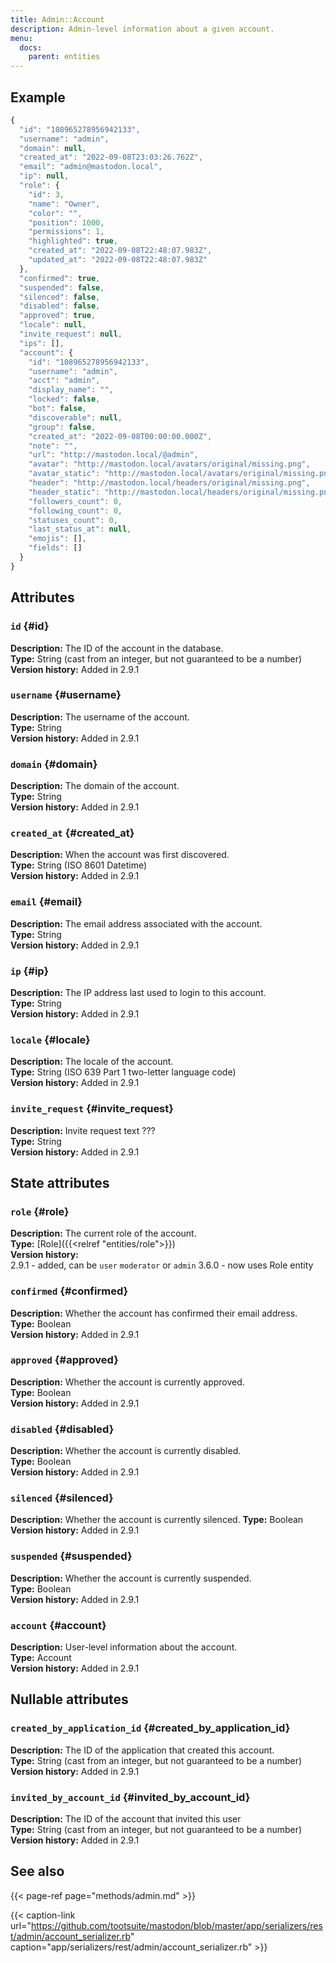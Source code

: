 ```yaml
---
title: Admin::Account
description: Admin-level information about a given account.
menu:
  docs:
    parent: entities
---
```


## Example

```javascript
{
  "id": "108965278956942133",
  "username": "admin",
  "domain": null,
  "created_at": "2022-09-08T23:03:26.762Z",
  "email": "admin@mastodon.local",
  "ip": null,
  "role": {
    "id": 3,
    "name": "Owner",
    "color": "",
    "position": 1000,
    "permissions": 1,
    "highlighted": true,
    "created_at": "2022-09-08T22:48:07.983Z",
    "updated_at": "2022-09-08T22:48:07.983Z"
  },
  "confirmed": true,
  "suspended": false,
  "silenced": false,
  "disabled": false,
  "approved": true,
  "locale": null,
  "invite_request": null,
  "ips": [],
  "account": {
    "id": "108965278956942133",
    "username": "admin",
    "acct": "admin",
    "display_name": "",
    "locked": false,
    "bot": false,
    "discoverable": null,
    "group": false,
    "created_at": "2022-09-08T00:00:00.000Z",
    "note": "",
    "url": "http://mastodon.local/@admin",
    "avatar": "http://mastodon.local/avatars/original/missing.png",
    "avatar_static": "http://mastodon.local/avatars/original/missing.png",
    "header": "http://mastodon.local/headers/original/missing.png",
    "header_static": "http://mastodon.local/headers/original/missing.png",
    "followers_count": 0,
    "following_count": 0,
    "statuses_count": 0,
    "last_status_at": null,
    "emojis": [],
    "fields": []
  }
}
```

## Attributes

### `id` {#id}

**Description:** The ID of the account in the database.\
**Type:** String \(cast from an integer, but not guaranteed to be a number\)\
**Version history:** Added in 2.9.1

### `username` {#username}

**Description:** The username of the account.\
**Type:** String\
**Version history:** Added in 2.9.1

### `domain` {#domain}

**Description:** The domain of the account.\
**Type:** String\
**Version history:** Added in 2.9.1

### `created_at` {#created_at}

**Description:** When the account was first discovered.\
**Type:** String \(ISO 8601 Datetime\)\
**Version history:** Added in 2.9.1

### `email` {#email}

**Description:** The email address associated with the account.\
**Type:** String\
**Version history:** Added in 2.9.1

### `ip` {#ip}

**Description:** The IP address last used to login to this account.\
**Type:** String\
**Version history:** Added in 2.9.1

### `locale` {#locale}

**Description:** The locale of the account.\
**Type:** String \(ISO 639 Part 1 two-letter language code\)\
**Version history:** Added in 2.9.1

### `invite_request` {#invite_request}

**Description:** Invite request text ???\
**Type:** String\
**Version history:** Added in 2.9.1

## State attributes

### `role` {#role}

**Description:** The current role of the account.\
**Type:** [Role]({{<relref "entities/role">}})\
**Version history:**\
2.9.1 - added, can be `user` `moderator` or `admin`
3.6.0 - now uses Role entity

### `confirmed` {#confirmed}

**Description:** Whether the account has confirmed their email address.\
**Type:** Boolean\
**Version history:** Added in 2.9.1

### `approved` {#approved}

**Description:** Whether the account is currently approved.\
**Type:** Boolean\
**Version history:** Added in 2.9.1

### `disabled` {#disabled}

**Description:** Whether the account is currently disabled.\
**Type:** Boolean\
**Version history:** Added in 2.9.1

### `silenced` {#silenced}

**Description:** Whether the account is currently silenced.
**Type:** Boolean\
**Version history:** Added in 2.9.1

### `suspended` {#suspended}

**Description:** Whether the account is currently suspended.\
**Type:** Boolean\
**Version history:** Added in 2.9.1

### `account` {#account}

**Description:** User-level information about the account.\
**Type:** Account\
**Version history:** Added in 2.9.1

## Nullable attributes

### `created_by_application_id` {#created_by_application_id}

**Description:** The ID of the application that created this account.\
**Type:** String \(cast from an integer, but not guaranteed to be a number\)\
**Version history:** Added in 2.9.1

### `invited_by_account_id` {#invited_by_account_id}

**Description:** The ID of the account that invited this user\
**Type:** String \(cast from an integer, but not guaranteed to be a number\)\
**Version history:** Added in 2.9.1

## See also

{{< page-ref page="methods/admin.md" >}}

{{< caption-link url="https://github.com/tootsuite/mastodon/blob/master/app/serializers/rest/admin/account_serializer.rb" caption="app/serializers/rest/admin/account\_serializer.rb" >}}



